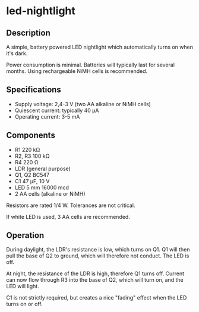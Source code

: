 # led-nightlight

## Description
A simple, battery powered LED nightlight which automatically turns on when it's dark.

Power consumption is minimal. Batteries will typically last for several months. Using
rechargeable NiMH cells is recommended.

## Specifications
* Supply voltage: 2,4-3 V (two AA alkaline or NiMH cells)
* Quiescent current: typically 40 µA
* Operating current: 3-5 mA

## Components
* R1 220 kΩ
* R2, R3 100 kΩ
* R4 220 Ω
* LDR (general purpose)
* Q1, Q2 BC547
* C1 47 µF, 10 V
* LED 5 mm 16000 mcd
* 2 AA cells (alkaline or NiMH)

Resistors are rated 1/4 W. Tolerances are not critical.

If white LED is used, 3 AA cells are recommended.

## Operation
During daylight, the LDR's resistance is low, which turns on Q1. Q1 will then pull the
base of Q2 to ground, which will therefore not conduct. The LED is off.

At night, the resistance of the LDR is high, therefore Q1 turns off. Current can now flow
through R3 into the base of Q2, which will turn on, and the LED will light.

C1 is not strictly required, but creates a nice "fading" effect when the LED turns on or
off.
